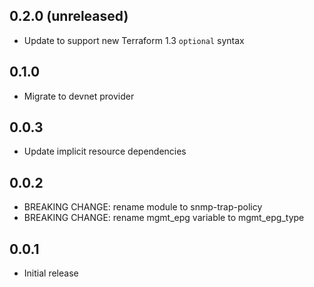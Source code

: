 ## 0.2.0 (unreleased)

- Update to support new Terraform 1.3 `optional` syntax

## 0.1.0

- Migrate to devnet provider

## 0.0.3

- Update implicit resource dependencies

## 0.0.2

- BREAKING CHANGE: rename module to snmp-trap-policy
- BREAKING CHANGE: rename mgmt_epg variable to mgmt_epg_type

## 0.0.1

- Initial release
